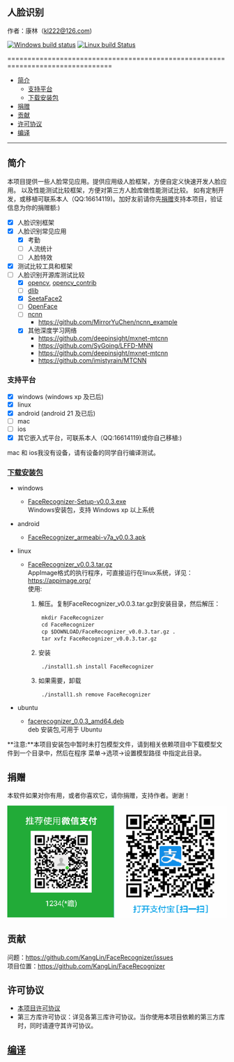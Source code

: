 ## 人脸识别
作者：康林（kl222@126.com)

[![Windows build status](https://ci.appveyor.com/api/projects/status/n50nxc7d8mm9bdpb/branch/master?svg=true)](https://ci.appveyor.com/project/KangLin/facerecognizer/branch/master)
[![Linux build Status](https://travis-ci.org/KangLin/FaceRecognizer.svg?branch=master)](https://travis-ci.org/KangLin/FaceRecognizer)

================================================================================

- [简介](#简介)
  - [支持平台](#支持平台)
  - [下载安装包](#下载安装包)
- [捐赠](#捐赠)
- [贡献](#贡献)
- [许可协议](#许可协议)
- [编译](docs/Build.md)

--------------------------------------------------------------------------------

## 简介

本项目提供一些人脸常见应用。提供应用级人脸框架，方便自定义快速开发人脸应用。
以及性能测试比较框架，方便对第三方人脸库做性能测试比较。
如有定制开发，或移植可联系本人（QQ:16614119)。加好友前请你先[捐赠](#捐赠)支持本项目，验证信息为你的捐赠额:)

- [x] 人脸识别框架
- [x] 人脸识别常见应用
  - [x] 考勤
  - [ ] 人流统计
  - [ ] 人脸特效
- [x] 测试比较工具和框架
- [ ] 人脸识别开源库测试比较
  + [x] [opencv](https://github.com/opencv/opencv), [opencv_contrib](https://github.com/opencv/opencv_contrib)
  + [ ] [dlib](https://github.com/davisking/dlib)
  + [x] [SeetaFace2](https://github.com/seetafaceengine/SeetaFace2)
  + [ ] [OpenFace](https://github.com/TadasBaltrusaitis/OpenFace)
  + [ ] [ncnn](https://github.com/Tencent/ncnn)
    - https://github.com/MirrorYuChen/ncnn_example
  + [x] 其他深度学习网络  
    - https://github.com/deepinsight/mxnet-mtcnn
    - https://github.com/SyGoing/LFFD-MNN
    - https://github.com/deepinsight/mxnet-mtcnn
    - https://github.com/imistyrain/MTCNN
    
### 支持平台

  + [x] windows (windows xp 及已后)
  + [x] linux
  + [x] android (android 21 及已后)
  + [ ] mac
  + [ ] ios
  + [x] 其它嵌入式平台，可联系本人（QQ:16614119)或你自己移植:)
  
  mac 和 ios我没有设备，请有设备的同学自行编译测试。

### [下载安装包](https://github.com/KangLin/FaceRecognizer/releases/latest)

- windows
    - [FaceRecognizer-Setup-v0.0.3.exe](https://github.com/KangLin/FaceRecognizer/releases/download/v0.0.3/FaceRecognizer-Setup-v0.0.3.exe)  
  Windows安装包，支持 Windows xp 以上系统 

- android
    + [FaceRecognizer_armeabi-v7a_v0.0.3.apk](https://github.com/KangLin/FaceRecognizer/releases/download/v0.0.3/FaceRecognizer_armeabi-v7a_v0.0.3.apk)

- linux
    - [FaceRecognizer_v0.0.3.tar.gz](https://github.com/KangLin/FaceRecognizer/releases/download/v0.0.3/FaceRecognizer_v0.0.3.tar.gz)  
      AppImage格式的执行程序，可直接运行在linux系统，详见：https://appimage.org/  
      使用:    
      1. 解压。复制FaceRecognizer_v0.0.3.tar.gz到安装目录，然后解压：

              mkdir FaceRecognizer
              cd FaceRecognizer
              cp $DOWNLOAD/FaceRecognizer_v0.0.3.tar.gz .
              tar xvfz FaceRecognizer_v0.0.3.tar.gz

      2. 安装
        
              ./install1.sh install FaceRecognizer
        
      3. 如果需要，卸载
        
              ./install1.sh remove FaceRecognizer

- ubuntu
    - [facerecognizer_0.0.3_amd64.deb](https://github.com/KangLin/FaceRecognizer/releases/download/v0.0.3/facerecognizer_0.0.3_amd64.deb)  
  deb 安装包,可用于 Ubuntu

**注意:**本项目安装包中暂时未打包模型文件，请到相关依赖项目中下载模型文件到一个目录中，然后在程序 菜单->选项->设置模型路径 中指定此目录。

## 捐赠
本软件如果对你有用，或者你喜欢它，请你捐赠，支持作者。谢谢！

![捐赠](https://github.com/KangLin/RabbitCommon/raw/master/Src/Resource/image/Contribute.png "捐赠")

## 贡献

问题：https://github.com/KangLin/FaceRecognizer/issues  
项目位置：https://github.com/KangLin/FaceRecognizer

## 许可协议
- [本项目许可协议](License.md "License.md")  
- 第三方库许可协议：详见各第三库许可协议。当你使用本项目依赖的第三方库时，同时请遵守其许可协议。

## [编译](docs/Build.md)
